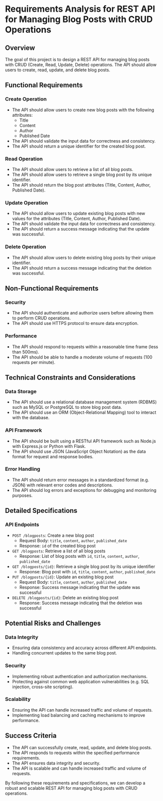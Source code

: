 **Requirements Analysis for REST API for Managing Blog Posts with CRUD Operations**
============================================================

**Overview**
-----------

The goal of this project is to design a REST API for managing blog posts with CRUD (Create, Read, Update, Delete) operations. The API should allow users to create, read, update, and delete blog posts.

**Functional Requirements**
-------------------------

### Create Operation

* The API should allow users to create new blog posts with the following attributes:
	+ Title
	+ Content
	+ Author
	+ Published Date
* The API should validate the input data for correctness and consistency.
* The API should return a unique identifier for the created blog post.

### Read Operation

* The API should allow users to retrieve a list of all blog posts.
* The API should allow users to retrieve a single blog post by its unique identifier.
* The API should return the blog post attributes (Title, Content, Author, Published Date).

### Update Operation

* The API should allow users to update existing blog posts with new values for the attributes (Title, Content, Author, Published Date).
* The API should validate the input data for correctness and consistency.
* The API should return a success message indicating that the update was successful.

### Delete Operation

* The API should allow users to delete existing blog posts by their unique identifier.
* The API should return a success message indicating that the deletion was successful.

**Non-Functional Requirements**
-----------------------------

### Security

* The API should authenticate and authorize users before allowing them to perform CRUD operations.
* The API should use HTTPS protocol to ensure data encryption.

### Performance

* The API should respond to requests within a reasonable time frame (less than 500ms).
* The API should be able to handle a moderate volume of requests (100 requests per minute).

**Technical Constraints and Considerations**
--------------------------------------------

### Data Storage

* The API should use a relational database management system (RDBMS) such as MySQL or PostgreSQL to store blog post data.
* The API should use an ORM (Object-Relational Mapping) tool to interact with the database.

### API Framework

* The API should be built using a RESTful API framework such as Node.js with Express.js or Python with Flask.
* The API should use JSON (JavaScript Object Notation) as the data format for request and response bodies.

### Error Handling

* The API should return error messages in a standardized format (e.g. JSON) with relevant error codes and descriptions.
* The API should log errors and exceptions for debugging and monitoring purposes.

**Detailed Specifications**
-------------------------

### API Endpoints

* `POST /blogposts`: Create a new blog post
	+ Request Body: `title`, `content`, `author`, `published_date`
	+ Response: `id` of the created blog post
* `GET /blogposts`: Retrieve a list of all blog posts
	+ Response: List of blog posts with `id`, `title`, `content`, `author`, `published_date`
* `GET /blogposts/{id}`: Retrieve a single blog post by its unique identifier
	+ Response: Blog post with `id`, `title`, `content`, `author`, `published_date`
* `PUT /blogposts/{id}`: Update an existing blog post
	+ Request Body: `title`, `content`, `author`, `published_date`
	+ Response: Success message indicating that the update was successful
* `DELETE /blogposts/{id}`: Delete an existing blog post
	+ Response: Success message indicating that the deletion was successful

**Potential Risks and Challenges**
-----------------------------------

### Data Integrity

* Ensuring data consistency and accuracy across different API endpoints.
* Handling concurrent updates to the same blog post.

### Security

* Implementing robust authentication and authorization mechanisms.
* Protecting against common web application vulnerabilities (e.g. SQL injection, cross-site scripting).

### Scalability

* Ensuring the API can handle increased traffic and volume of requests.
* Implementing load balancing and caching mechanisms to improve performance.

**Success Criteria**
---------------------

* The API can successfully create, read, update, and delete blog posts.
* The API responds to requests within the specified performance requirements.
* The API ensures data integrity and security.
* The API is scalable and can handle increased traffic and volume of requests.

By following these requirements and specifications, we can develop a robust and scalable REST API for managing blog posts with CRUD operations.